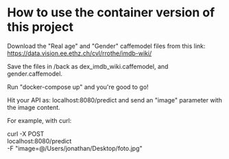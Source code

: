 # How to use the container version of this project

Download the "Real age" and "Gender" caffemodel files from this link: https://data.vision.ee.ethz.ch/cvl/rrothe/imdb-wiki/

Save the files in /back as dex_imdb_wiki.caffemodel, and gender.caffemodel.

Run "docker-compose up" and you're good to go!

Hit your API as: localhost:8080/predict and send an "image" parameter with the image content.

For example, with curl:

curl -X POST \
  localhost:8080/predict \
  -F "image=@/Users/jonathan/Desktop/foto.jpg"

